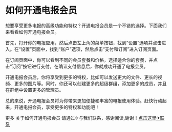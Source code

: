 # 如何开通电报会员

想要享受更多电报的高级功能和特权？开通电报会员是一个不错的选择。下面我们来看看如何开通电报会员。

首先，打开你的电报应用，然后点击左上角的菜单按钮，找到“设置”选项并点击进入。在“设置”页面中，找到“账户”选项，然后点击“支付和订阅”进入订阅页面。

在订阅页面中，你可以看到不同的会员套餐和价格，选择适合你的套餐，并点击“订阅”按钮进行支付。在确认支付信息后，你就成功开通了电报会员。

开通电报会员后，你将享受到更多的特权，比如可以发送更大的文件、更长的视频、更多的图片等。同时，你还可以创建更多的超级群组，添加更多的成员，并且在群组中设置更多的管理员。

总的来说，开通电报会员将为你带来更加便捷和丰富的电报使用体验。赶快行动起来，开通电报会员，享受更多的特权和功能吧！

更多 关于如何开通电报会员 请通过✈与我们联系，感谢阅读,谢谢！[点击这里✈联系](https://t.me/shalong)